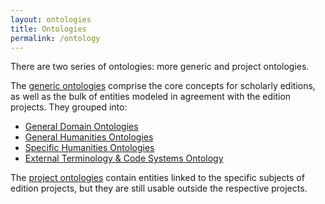 ```yaml
---
layout: ontologies
title: Ontologies
permalink: /ontology
---
```


There are two series of ontologies: more generic and project ontologies.

The [generic ontologies](#generic-ontologies) comprise the core concepts for scholarly editions, as well as the bulk of entities modeled in agreement with the edition projects. They grouped into: 
- [General Domain Ontologies](#general-domain)
- [General Humanities Ontologies](#general-humanities)
- [Specific Humanities Ontologies](#specific-humanities)
- [External Terminology & Code Systems Ontology](#external-ontologies)

The [project ontologies](#project-ontologies) contain entities linked to the specific subjects of edition projects, but they are still usable outside the respective projects.

